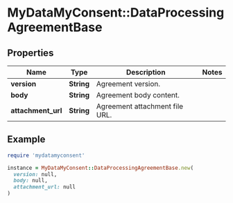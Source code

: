 # MyDataMyConsent::DataProcessingAgreementBase

## Properties

| Name | Type | Description | Notes |
| ---- | ---- | ----------- | ----- |
| **version** | **String** | Agreement version. |  |
| **body** | **String** | Agreement body content. |  |
| **attachment_url** | **String** | Agreement attachment file URL. |  |

## Example

```ruby
require 'mydatamyconsent'

instance = MyDataMyConsent::DataProcessingAgreementBase.new(
  version: null,
  body: null,
  attachment_url: null
)
```


